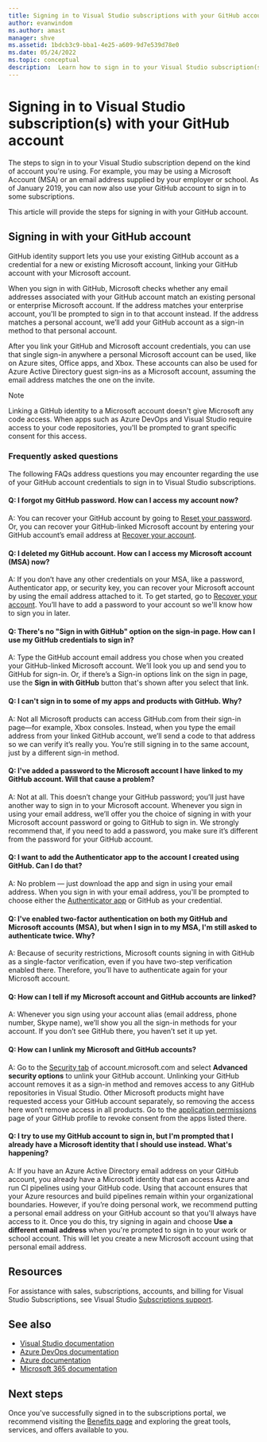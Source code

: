```yaml
---
title: Signing in to Visual Studio subscriptions with your GitHub account | Microsoft Docs
author: evanwindom
ms.author: amast
manager: shve
ms.assetid: 1bdcb3c9-bba1-4e25-a609-9d7e539d78e0
ms.date: 05/24/2022
ms.topic: conceptual
description:  Learn how to sign in to your Visual Studio subscription(s) with your GitHub account. 
---
```


# Signing in to Visual Studio subscription(s) with your GitHub account 

The steps to sign in to your Visual Studio subscription depend on the kind of account you're using. For example, you may be using a Microsoft Account (MSA) or an email address supplied by your employer or school. As of January 2019, you can now also use your GitHub account to sign in to some subscriptions. 

This article will provide the steps for signing in with your GitHub account.

## Signing in with your GitHub account

GitHub identity support lets you use your existing GitHub account as a credential for a new or existing Microsoft account, linking your GitHub account with your Microsoft account. 

When you sign in with GitHub, Microsoft checks whether any email addresses associated with your GitHub account match an existing personal or enterprise Microsoft account. If the address matches your enterprise account, you'll be prompted to sign in to that account instead. If the address matches a personal account, we’ll add your GitHub account as a sign-in method to that personal account.

After you link your GitHub and Microsoft account credentials, you can use that single sign-in anywhere a personal Microsoft account can be used, like on Azure sites, Office apps, and Xbox. These accounts can also be used for Azure Active Directory guest sign-ins as a Microsoft account, assuming the email address matches the one on the invite.

> [!NOTE]
> Linking a GitHub identity to a Microsoft account doesn't give Microsoft any code access. When apps such as Azure DevOps and Visual Studio require access to your code repositories, you'll be prompted to grant specific consent for this access. 

### Frequently asked questions

The following FAQs address questions you may encounter regarding the use of your GitHub account credentials to sign in to Visual Studio subscriptions.

#### Q: I forgot my GitHub password.  How can I access my account now?

A:  You can recover your GitHub account by going to [Reset your password](https://github.com/password_reset). Or, you can recover your GitHub-linked Microsoft account by entering your GitHub account’s email address at [Recover your account](https://account.live.com/password/reset).

#### Q: I deleted my GitHub account.  How can I access my Microsoft account (MSA) now?

A: If you don’t have any other credentials on your MSA, like a password, Authenticator app, or security key, you can recover your Microsoft account by using the email address attached to it. To get started, go to [Recover your account](https://account.live.com/password/reset). You’ll have to add a password to your account so we'll know how to sign you in later. 

#### Q: There's no "Sign in with GitHub" option on the sign-in page.  How can I use my GitHub credentials to sign in?

A:  Type the GitHub account email address you chose when you created your GitHub-linked Microsoft account. We’ll look you up and send you to GitHub for sign-in. Or, if there’s a Sign-in options link on the sign in page, use the **Sign in with GitHub** button that's shown after you select that link. 

#### Q: I can't sign in to some of my apps and products with GitHub.  Why?

A:  Not all Microsoft products can access GitHub.com from their sign-in page—for example, Xbox consoles. Instead, when you type the email address from your linked GitHub account, we’ll send a code to that address so we can verify it’s really you. You’re still signing in to the same account, just by a different sign-in method. 

#### Q:  I've added a password to the Microsoft account I have linked to my GitHub account.  Will that cause a problem?

A:  Not at all. This doesn’t change your GitHub password; you’ll just have another way to sign in to your Microsoft account. Whenever you sign in using your email address, we’ll offer you the choice of signing in with your Microsoft account password or going to GitHub to sign in. We strongly recommend that, if you need to add a password, you make sure it’s different from the password for your GitHub account.

#### Q: I want to add the Authenticator app to the account I created using GitHub.  Can I do that?

A:  No problem — just download the app and sign in using your email address. When you sign in with your email address, you'll be prompted to choose either the [Authenticator app](https://www.microsoft.com/p/microsoft-authenticator/9nblgggzmcj6) or GitHub as your credential.

#### Q: I've enabled two-factor authentication on both my GitHub and Microsoft accounts (MSA), but when I sign in to my MSA, I'm still asked to authenticate twice.  Why?

A: Because of security restrictions, Microsoft counts signing in with GitHub as a single-factor verification, even if you have two-step verification enabled there. Therefore, you’ll have to authenticate again for your Microsoft account. 

#### Q:  How can I tell if my Microsoft account and GitHub accounts are linked?

A:  Whenever you sign using your account alias (email address, phone number, Skype name), we’ll show you all the sign-in methods for your account. If you don’t see GitHub there, you haven’t set it up yet.

#### Q:  How can I unlink my Microsoft and GitHub accounts? 

A:  Go to the [Security tab](https://account.microsoft.com/security) of account.microsoft.com and select **Advanced security options** to unlink your GitHub account. Unlinking your GitHub account removes it as a sign-in method and removes access to any GitHub repositories in Visual Studio. Other Microsoft products might have requested access your GitHub account separately, so removing the access here won’t remove access in all products. Go to the [application permissions](https://github.com/settings/applications) page of your GitHub profile to revoke consent from the apps listed there.

#### Q:  I try to use my GitHub account to sign in, but I'm prompted that I already have a Microsoft identity that I should use instead.  What's happening?

A:  If you have an Azure Active Directory email address on your GitHub account, you already have a Microsoft identity that can access Azure and run CI pipelines using your GitHub code. Using that account ensures that your Azure resources and build pipelines remain within your organizational boundaries. However, if you’re doing personal work, we recommend putting a personal email address on your GitHub account so that you'll always have access to it. Once you do this, try signing in again and choose **Use a different email address** when you're prompted to sign in to your work or school account. This will let you create a new Microsoft account using that personal email address.

## Resources
For assistance with sales, subscriptions, accounts, and billing for Visual Studio Subscriptions, see Visual Studio [Subscriptions support](https://aka.ms/vssubscriberhelp).

## See also

+ [Visual Studio documentation](/visualstudio/)
+ [Azure DevOps documentation](/azure/devops/)
+ [Azure documentation](/azure/)
+ [Microsoft 365 documentation](/microsoft-365/)

## Next steps

Once you've successfully signed in to the subscriptions portal, we recommend visiting the [Benefits page](https://my.visualstudio.com/benefits) and exploring the great tools, services, and offers available to you.